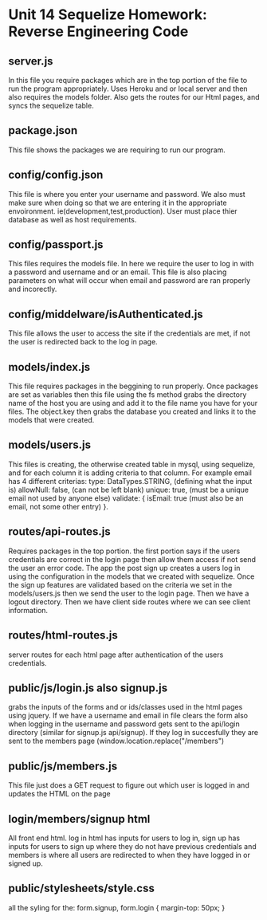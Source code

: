# Unit 14 Sequelize Homework: Reverse Engineering Code

## server.js
In this file you require packages which are in the top portion of the file to run the program appropriately. Uses Heroku and or local server and then also requires the models folder.
Also gets the routes for our Html pages, and syncs the sequelize table.

## package.json
This file shows the packages we are requiring to run our program.

## config/config.json
This file is where you  enter your username and password. We also must make sure when doing so that we are entering it in the appropriate envoironment.
ie(development,test,production). User must place thier database as well as host requirements.

## config/passport.js
This files requires the models file. In here we require the user to log in with a password and username and or an email. This file is also placing parameters on what will occur when email and password are ran properly and incorectly.

## config/middelware/isAuthenticated.js
This file allows the user to access the site if the credentials are met, if not the user is redirected back to the log in page.

## models/index.js
This file requires packages in the beggining to run properly. Once packages are set as variables then this file using the fs method grabs the directory name of
the host you are using and add it to the file name you have for your files. The object.key then grabs the database you created and links it to the models that were created.

## models/users.js
This files is creating, the otherwise created table in mysql, using sequelize, and for each column it is adding criteria to that column. For example email has 4 different criterias: type: DataTypes.STRING, (defining what the input is)
      allowNull: false, (can not be left blank)
      unique: true, (must be a unique email not used by anyone else)
      validate: {
        isEmail: true (must also be an email, not some other entry)
      }.

## routes/api-routes.js
Requires packages in the top portion. the first portion says if the users credentials are correct in the login page then allow them access if not send the user an error code.
The app the post sign up creates a users log in using the configuration in the models that we created with sequelize. Once the sign up features are validated based on the criteria we set in the models/users.js then we send the user to the login page. Then we have a logout directory. Then we have client side routes where we can see client information.

## routes/html-routes.js
server routes for each html page after authentication of the users credentials.

## public/js/login.js also signup.js
grabs the inputs of the forms and or ids/classes used in the html pages using jquery. If we have a username and email in file clears the form also when logging in the username and password gets sent to the api/login directory (similar for signup.js api/signup). If they log in succesfully they are sent to the members page (window.location.replace("/members")

## public/js/members.js
 This file just does a GET request to figure out which user is logged in and updates the HTML on the page

 ## login/members/signup html
 All front end html. log in html has inputs for users to log in, sign up has inputs for users to sign up where they do not have previous credentials and members is where all users are redirected to when they have logged in or signed up.

 ## public/stylesheets/style.css
 all the syling for the:
 form.signup,
form.login {
  margin-top: 50px;
}